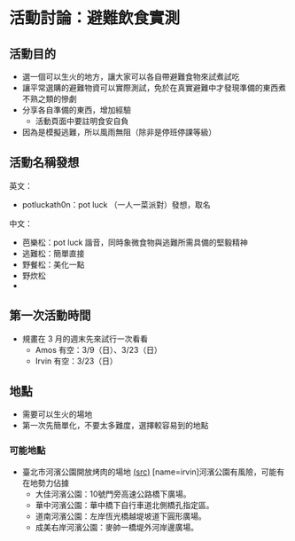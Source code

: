 # 活動討論：避難飲食實測


## 活動目的
- 選一個可以生火的地方，讓大家可以各自帶避難食物來試煮試吃
- 讓平常選購的避難物資可以實際測試，免於在真實避難中才發現準備的東西煮不熟之類的慘劇
- 分享各自準備的東西，增加經驗
    - 活動頁面中要註明食安自負
- 因為是模擬逃難，所以風雨無阻（除非是停班停課等級）

## 活動名稱發想

英文：
- potluckath0n：pot luck （一人一菜派對）發想，取名

中文：
- 芭樂松：pot luck 諧音，同時象微食物與逃難所需具備的堅毅精神
- 逃難松：簡單直接
- 野餐松：美化一點
- 野炊松
- 

## 第一次活動時間
- 規畫在 3 月的週末先來試行一次看看
    - Amos 有空：3/9（日）、3/23（日）
    - Irvin 有空：3/23（日）


## 地點
- 需要可以生火的場地
- 第一次先簡單化，不要太多難度，選擇較容易到的地點

### 可能地點
- 臺北市河濱公園開放烤肉的場地 [(src)](https://heo.gov.taipei/News_Content.aspx?n=4AF4F4DF1C70DDD9&sms=87415A8B9CE81B16&s=D3660D355B90076D)
[name=irvin]河濱公園有風險，可能有在地勢力佔據
    - 大佳河濱公園：10號門旁高速公路橋下廣場。
    - 華中河濱公園：華中橋下自行車道北側橋孔指定區。
    - 道南河濱公園：左岸恆光橋越堤坡道下圓形廣場。
    - 成美右岸河濱公園：麥帥一橋堤外河岸邊廣場。

